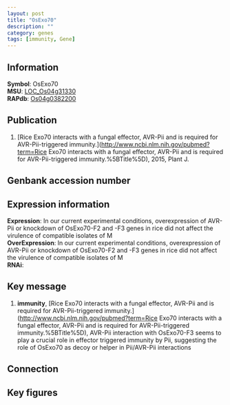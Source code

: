 ```yaml
---
layout: post
title: "OsExo70"
description: ""
category: genes
tags: [immunity, Gene]
---
```


## Information
__Symbol__: OsExo70  
__MSU__: [LOC_Os04g31330](http://rice.plantbiology.msu.edu/cgi-bin/ORF_infopage.cgi?orf=LOC_Os04g31330)  
__RAPdb__: [Os04g0382200](http://rapdb.dna.affrc.go.jp/viewer/gbrowse_details/irgsp1?name=Os04g0382200)  

## Publication
1. [Rice Exo70 interacts with a fungal effector, AVR-Pii and is required for AVR-Pii-triggered immunity.](http://www.ncbi.nlm.nih.gov/pubmed?term=Rice Exo70 interacts with a fungal effector, AVR-Pii and is required for AVR-Pii-triggered immunity.%5BTitle%5D), 2015, Plant J.

## Genbank accession number

## Expression information
__Expression__: In our current experimental conditions, overexpression of AVR-Pii or knockdown of OsExo70-F2 and -F3 genes in rice did not affect the virulence of compatible isolates of M  
__OverExpression__: In our current experimental conditions, overexpression of AVR-Pii or knockdown of OsExo70-F2 and -F3 genes in rice did not affect the virulence of compatible isolates of M  
__RNAi__:  

## Key message
1. __immunity__, [Rice Exo70 interacts with a fungal effector, AVR-Pii and is required for AVR-Pii-triggered immunity.](http://www.ncbi.nlm.nih.gov/pubmed?term=Rice Exo70 interacts with a fungal effector, AVR-Pii and is required for AVR-Pii-triggered immunity.%5BTitle%5D),  AVR-Pii interaction with OsExo70-F3 seems to play a crucial role in effector triggered immunity by Pii, suggesting the role of OsExo70 as decoy or helper in Pii/AVR-Pii interactions

## Connection

## Key figures


